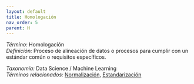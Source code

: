 ```yaml
---
layout: default
title: Homologación
nav_order: 5
parent: H
---
```


*Término:* Homologación  
*Definición:* Proceso de alineación de datos o procesos para cumplir con un estándar común o requisitos específicos.

*Taxonomía:* Data Science / Machine Learning  
*Términos relacionados:* [Normalización](https://maleniski.github.io/diccionario-angl-tec-mx/docs/alfabeticamente/N/normalizacin/), [Estandarización](https://maleniski.github.io/diccionario-angl-tec-mx/docs/alfabeticamente/E/estandarizacin/)
